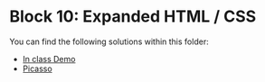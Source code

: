 # Block 10: Expanded HTML / CSS

You can find the following solutions within this folder:

* [In class Demo](./demo_solution/)
* [Picasso](./workshop_sol/)
